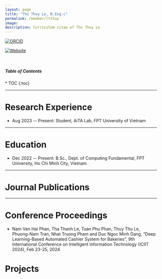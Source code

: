 ```yaml
---
layout: page
title: "Thu Thuy Le, B.Eng.c"
permalink: /member/ltthuy
image: 
description: Curriculum vitae of Thu Thuy Le
---
```


<!-- [![DBLP](https://img.shields.io/badge/DBLP-004F9F?style=flat-square&logo=dblp)](https://dblp.org/pid/291/1059.html)  -->
<!-- [![GoogleScholar](https://img.shields.io/badge/Google%20Scholar-4285F4?style=flat-square&logo=Google+Scholar&logoColor=white)](https://scholar.google.com/citations?user=E7Cc8rAAAAAJ&hl=en)  -->
[![ORCID](https://img.shields.io/badge/ORCID-A6CE39?style=flat-square&logo=ORCID&logoColor=white)](https://orcid.org/0009-0006-9046-4774) 
<!-- [![Scopus](https://img.shields.io/badge/Scopus%20Author%20ID-E9711C?style=flat-square&logo=Scopus&logoColor=white)](https://www.scopus.com/authid/detail.uri?authorId=58203779900)  -->
[![Website](https://img.shields.io/badge/-Personal%20Page-0C2E86?style=flat-square&logo=%2Fe%2F&logoColor=FFFFFF)](https://shuilee.github.io/)

<br>

<h5>Table of Contents</h5>
* TOC
{:toc}

***

Research Experience
============
* Aug 2023 -- Present: Student, AiTA Lab, FPT University of Vietnam

***

Education
============
* Dec 2022 -- Present: B.Sc., Dept. of Computing Fundamental, FPT University, Ho Chi Minh City, Vietnam

***

Journal Publications
============

***

Conference Proceedings
============

* Nam Van Hai Phan, Tha Thanh Le, Tuan Phu Phan, Thuy Thu Le, Phuong-Nam Tran, Nhat Truong Pham and Duc Ngoc Minh Dang, “Deep Learning-Based Automated Cashier System for Bakeries”, 9th International Conference on Intelligent Information Technology (ICIIT 2024), Feb 23-25, 2024

Projects
============

